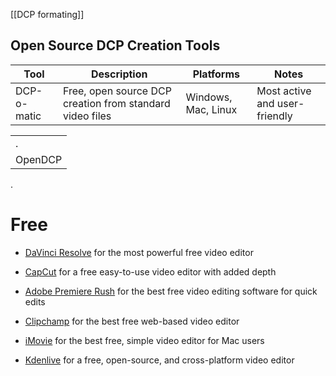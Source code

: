 [[DCP formating]]
## **Open Source DCP Creation Tools**

|Tool|Description|Platforms|Notes|
|---|---|---|---|
|DCP-o-matic|Free, open source DCP creation from standard video files|Windows, Mac, Linux|Most active and user-friendly[](https://jonnyelwyn.co.uk/film-and-video-editing/how-to-make-a-dcp-for-film-festival-projection/)|

|   |
|---|
|.|
|OpenDCP|Free, open source DCP creation, CLI and GUI|Windows, Mac, Linux|Widely used, less active but still functional[](https://www.opendcp.org)|

[](https://jonnyelwyn.co.uk/film-and-video-editing/how-to-make-a-dcp-for-film-festival-projection/).
# Free
- [DaVinci Resolve](https://zapier.com/blog/best-free-video-editing-software/#davinci-resolve) for the most powerful free video editor
    
- [CapCut](https://zapier.com/blog/best-free-video-editing-software/#capcut) for a free easy-to-use video editor with added depth
    
- [Adobe Premiere Rush](https://zapier.com/blog/best-free-video-editing-software/#adobe-premiere-rush) for the best free video editing software for quick edits
    
- [Clipchamp](https://zapier.com/blog/best-free-video-editing-software/#clipchamp) for the best free web-based video editor
    
- [iMovie](https://zapier.com/blog/best-free-video-editing-software/#imovie) for the best free, simple video editor for Mac users
    
- [Kdenlive](https://zapier.com/blog/best-free-video-editing-software/#kdenlive) for a free, open-source, and cross-platform video editor
